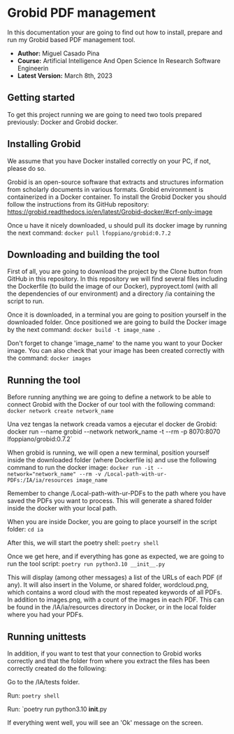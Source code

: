 # Grobid PDF management

In this documentation your are going to find out how to install, prepare and run my Grobid based PDF management tool.

- **Author:** Miguel Casado Pina
- **Course:** Artificial Intelligence And Open Science In Research Software Engineerin
- **Latest Version:** March 8th, 2023


## Getting started
To get this project running we are going to need two tools prepared previously: Docker and Grobid docker.

## Installing Grobid
We assume that you have Docker installed correctly on your PC, if not, please do so.

Grobid is an open-source software that extracts and structures information from scholarly documents in various formats. Grobid environment is containerized in a Docker container. To install the Grobid Docker you should follow the instructions from its GitHub repository: https://grobid.readthedocs.io/en/latest/Grobid-docker/#crf-only-image

Once u have it nicely downloaded, u should pull its docker image by running the next command: `docker pull lfoppiano/grobid:0.7.2`

## Downloading and building the tool
First of all, you are going to download the project by the Clone button from GitHub in this repository. In this repository we will find several files including the Dockerfile (to build the image of our Docker), pyproyect.toml (with all the dependencies of our environment) and a directory /ia containing the script to run.

Once it is downloaded, in a terminal you are going to position yourself in the downloaded folder. Once positioned we are going to build the Docker image by the next command: `docker build -t image_name .`

Don't forget to change 'image_name' to the name you want to your Docker image.
You can also check that your image has been created correctly with the command: `docker images`

## Running the tool
Before running anything we are going to define a network to be able to connect Grobid with the Docker of our tool with the following command: `docker network create network_name`

Una vez tengas la network creada vamos a ejecutar el docker de Grobid: docker run --name grobid --network network_name -t --rm -p 8070:8070 lfoppiano/grobid:0.7.2`

When grobid is running, we will open a new terminal, position yourself inside the downloaded folder (where Dockerfile is) and use the following command to run the docker image: `docker run -it --network="network_name" --rm -v /Local-path-with-ur-PDFs:/IA/ia/resources image_name`

Remember to change /Local-path-with-ur-PDFs to the path where you have saved the PDFs you want to process. This will generate a shared folder inside the docker with your local path.

When you are inside Docker, you are going to place yourself in the script folder: `cd ia`

After this, we will start the poetry shell: `poetry shell`

Once we get here, and if everything has gone as expected, we are going to run the tool script: `poetry run python3.10 __init__.py`

This will display (among other messages) a list of the URLs of each PDF (if any). It will also insert in the Volume, or shared folder, wordcloud.png, which contains a word cloud with the most repeated keywords of all PDFs. In addition to images.png, with a count of the images in each PDF. This can be found in the /IA/ia/resources directory in Docker, or in the local folder where you had your PDFs.

## Running unittests
In addition, if you want to test that your connection to Grobid works correctly and that the folder from where you extract the files has been correctly created do the following:

Go to the /IA/tests folder.

Run: `poetry shell`

Run: `poetry run python3.10 __init__.py

If everything went well, you will see an 'Ok' message on the screen.
